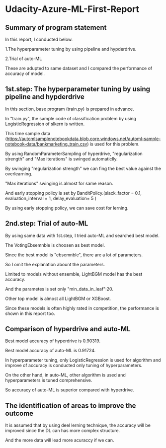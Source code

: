 # Udacity-Azure-ML-First-Report

## Summary of program statement
In this report, I conducted below.

1.The hyperparameter tuning by using pipeline and hypderdrive.

2.Trial of auto-ML

These are adupted to same dataset and I compared the performance of accuracy of model.

## 1st.step: The hyperparameter tuning by using pipeline and hypderdrive
In this section, base program (train.py) is prepared in advance.

In "train.py", the sample code of classification problem by using LogisticRegression of slkern is written.

This time sample data (https://automlsamplenotebookdata.blob.core.windows.net/automl-sample-notebook-data/bankmarketing_train.csv) is used for this problem.

By using RandomParameterSampling of hyperdrive, "regularization strength" and "Max iterations" is swinged automaticlly.

By swinging "regularization strength" we can fing the best value against the overlearning.

"Max iterations" swinging is almost for same reason.


And early stopping policy is set by BanditPolicy.(slack_factor = 0.1, evaluation_interval = 1, delay_evaluation= 5 )

By using early stopping policy, we can save cost for lerning.

## 2nd.step: Trial of auto-ML
By using same data with 1st.step, I tried auto-ML and searched best model.

The VotingEbsemnble is choosen as best model.

Since the best model is "ebsemnble", there are a lot of parameters.

So I omit the explanation abount the parameters.

Limited to models without ensemble, LightBGM model has the best accuracy.

And the parametes is set only "min_data_in_leaf":20.

Other top model is almost all LightBGM or XGBoost.

Since these models is often highly rated in competition, the performance is shown in this report too.

## Comparison of hyperdrive and auto-ML
Best model accuracy of hyperdrive is 0.90319.

Best model accuracy of auto-ML is 0.91724.

In hyperparameter tuning, only LogisticRegression is used for algorithm and improve of accuracy is conducted only tuning of hyperparameters.

On the other hand, in auto-ML, other algorithm is used and hyperparameters is tuned comprehensive.

So accuracy of auto-ML is superior compared with hyperdrive.


## The identification of areas to improve the outcome
It is assumed that by using deel lerning technique, the accuracy will be improved since the DL can has more complex structure.

And the more data will lead more acuraccy if we can.
